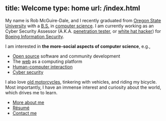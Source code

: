 title: Welcome
type: home
url: /index.html
---

My name is Rob McGuire-Dale, and I recently graduated from 
[Oregon State University][osu] with a [B.S.][bs] in 
[computer science][compsci]. I am currently working as an Cyber Security
Assessor (A.K.A. [penetration tester][pentest], or [white hat hacker][whitehat])
for [Boeing Information Security][boeing].

[osu]:http://oregonstate.edu
[bs]:http://en.wikipedia.org/wiki/Bachelor_of_Science
[compsci]:http://en.wikipedia.org/wiki/computer_science
[pentest]:http://en.wikipedia.org/wiki/Penetration_test
[whitehat]:http://en.wikipedia.org/wiki/White_hat_(computer_security)
[boeing]: http://www.boeing.com/advertising/info_solution/_network/index.html

I am interested in **the more-social aspects of computer science**, 
e.g.,

 - [Open source][opensource] software and community development 
 - The [web][internet] as a computing platform
 - [Human-computer interaction][hci]
 - [Cyber security][cybsec]

[opensource]:http://en.wikipedia.org/wiki/Open_source
[internet]:/img/internet.jpg
[hci]:http://en.wikipedia.org/wiki/Human%E2%80%93computer_interaction
[cybsec]: http://en.wikipedia.org/wiki/Cyber_security 
 
I also love [old motorcycles][motoblog], tinkering with vehicles, and riding my
bicycle. Most importantly, I have an immense interest and curiosity about the 
world, which drives me to learn.

 * [More about me](/about)
 * [R&eacute;sum&eacute;][resume]
 * [Contact me](/contact)

[motoblog]:http://bmwr65.blogspot.com
[resume]:/docs/resume.pdf
